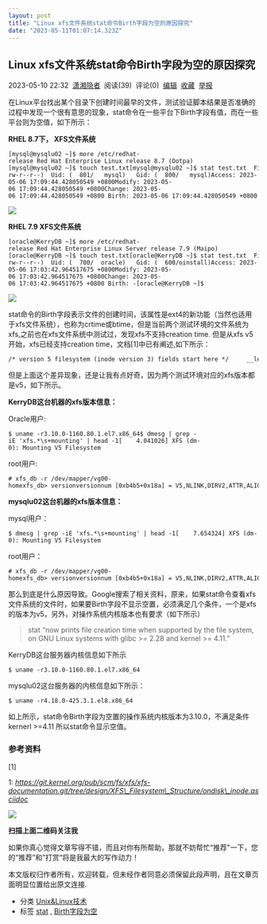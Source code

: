 ```yaml
---
layout: post
title: "Linux xfs文件系统stat命令Birth字段为空的原因探究"
date: "2023-05-11T01:07:14.323Z"
---
```

Linux xfs文件系统stat命令Birth字段为空的原因探究
---------------------------------

2023-05-10 22:32  [潇湘隐者](https://www.cnblogs.com/kerrycode/)  阅读(39)  评论(0)  [编辑](https://i.cnblogs.com/EditPosts.aspx?postid=17389560)  [收藏](javascript:void(0))  [举报](javascript:void(0))

在Linux平台找出某个目录下创建时间最早的文件，测试验证脚本结果是否准确的过程中发现一个很有意思的现象，stat命令在一些平台下Birth字段有值，而在一些平台则为空值，如下所示：

**RHEL 8.7下， XFS文件系统**

    [mysql@mysqlu02 ~]$ more /etc/redhat-release Red Hat Enterprise Linux release 8.7 (Ootpa)[mysql@mysqlu02 ~]$ touch test.txt[mysql@mysqlu02 ~]$ stat test.txt  File: test.txt  Size: 0               Blocks: 0          IO Block: 4096   regular empty fileDevice: fd05h/64773d    Inode: 144         Links: 1Access: (0644/-rw-r--r--)  Uid: (  801/   mysql)   Gid: (  800/   mysql)Access: 2023-05-06 17:09:44.428050549 +0800Modify: 2023-05-06 17:09:44.428050549 +0800Change: 2023-05-06 17:09:44.428050549 +0800 Birth: 2023-05-06 17:09:44.428050549 +0800

![](https://files.mdnice.com/user/234/85c66572-d4b4-48a2-ba68-14b6d001b2df.png)

**RHEL 7.9 XFS文件系统**

    [oracle@KerryDB ~]$ more /etc/redhat-release Red Hat Enterprise Linux Server release 7.9 (Maipo)[oracle@KerryDB ~]$ touch test.txt[oracle@KerryDB ~]$ stat test.txt  File: ‘test.txt’  Size: 0               Blocks: 0          IO Block: 4096   regular empty fileDevice: fd03h/64771d    Inode: 4238838     Links: 1Access: (0644/-rw-r--r--)  Uid: (  700/  oracle)   Gid: (  600/oinstall)Access: 2023-05-06 17:03:42.964517675 +0800Modify: 2023-05-06 17:03:42.964517675 +0800Change: 2023-05-06 17:03:42.964517675 +0800 Birth: -[oracle@KerryDB ~]$

![](https://files.mdnice.com/user/234/59dd5e71-edd5-43d4-8cd8-9ca284fb9018.png)

stat命令的Birth字段表示文件的创建时间，该属性是ext4的新功能（当然也适用于xfs文件系统），也称为crtime或btime，但是当前两个测试环境的文件系统为xfs,之前也在xfs文件系统中测试过，发现xfs不支持creation time. 但是从xfs v5开始，xfs已经支持creation time，文档\[1\]中已有阐述,如下所示：

    /* version 5 filesystem (inode version 3) fields start here */     __le32                    di_crc;     __be64                    di_changecount;     __be64                    di_lsn;     __be64                    di_flags2;     __be32                    di_cowextsize;     __u8                      di_pad2[12];     xfs_timestamp_t           di_crtime;     __be64                    di_ino;     uuid_t                    di_uuid;};*di_crtime*::Specifies the time when this inode was created.

但是上面这个差异现象，还是让我有点好奇，因为两个测试环境对应的xfs版本都是v5，如下所示。

**KerryDB这台机器的xfs版本信息：**

Oracle用户:

    $ uname -r3.10.0-1160.80.1.el7.x86_64$ dmesg | grep -iE 'xfs.*\s+mounting' | head -1[    4.041026] XFS (dm-0): Mounting V5 Filesystem

root用户:

    # xfs_db -r /dev/mapper/vg00-homexfs_db> versionversionnum [0xb4b5+0x18a] = V5,NLINK,DIRV2,ATTR,ALIGN,LOGV2,EXTFLG,MOREBITS,ATTR2,LAZYSBCOUNT,PROJID32BIT,CRC,FTYPExfs_db>

**mysqlu02这台机器的xfs版本信息：**

mysql用户：

    $ dmesg | grep -iE 'xfs.*\s+mounting' | head -1[    7.654324] XFS (dm-0): Mounting V5 Filesystem

root用户：

    # xfs_db -r /dev/mapper/vg00-homexfs_db> versionversionnum [0xb4b5+0x18a] = V5,NLINK,DIRV2,ATTR,ALIGN,LOGV2,EXTFLG,MOREBITS,ATTR2,LAZYSBCOUNT,PROJID32BIT,CRC,FTYPE,FINOBT,SPARSE_INODES,REFLINKxfs_db>

那么到底是什么原因导致。Google搜索了相关资料，原来，如果stat命令查看xfs文件系统的文件时，如果要Birth字段不显示空置，必须满足几个条件，一个是xfs的版本为v5，另外，对操作系统内核版本也有要求（如下所示）

> stat “now prints file creation time when supported by the file system, on GNU Linux systems with glibc >= 2.28 and kernel >= 4.11.”

KerryDB这台服务器内核信息如下所示

    $ uname -r3.10.0-1160.80.1.el7.x86_64

mysqlu02这台服务器的内核信息如下所示：

    $ uname -r4.18.0-425.3.1.el8.x86_64

如上所示，stat命令Birth字段为空置的操作系统内核版本为3.10.0，不满足条件kernerl >=4.11 所以stat命令显示空值。

### 参考资料

\[1\]

1: _https://git.kernel.org/pub/scm/fs/xfs/xfs-documentation.git/tree/design/XFS\_Filesystem\_Structure/ondisk\_inode.asciidoc_

![](https://images.cnblogs.com/cnblogs_com/kerrycode/1913302/o_210108070042kerrycode_src.jpeg)

**扫描上面二维码关注我**

如果你真心觉得文章写得不错，而且对你有所帮助，那就不妨帮忙“推荐"一下，您的“推荐”和”打赏“将是我最大的写作动力！

本文版权归作者所有，欢迎转载，但未经作者同意必须保留此段声明，且在文章页面明显位置给出原文连接.

*   分类 [Unix&Linux技术](https://www.cnblogs.com/kerrycode/category/366370.html)
*   标签 [stat](https://www.cnblogs.com/kerrycode/tag/stat/) , [Birth字段为空](https://www.cnblogs.com/kerrycode/tag/Birth%E5%AD%97%E6%AE%B5%E4%B8%BA%E7%A9%BA/)